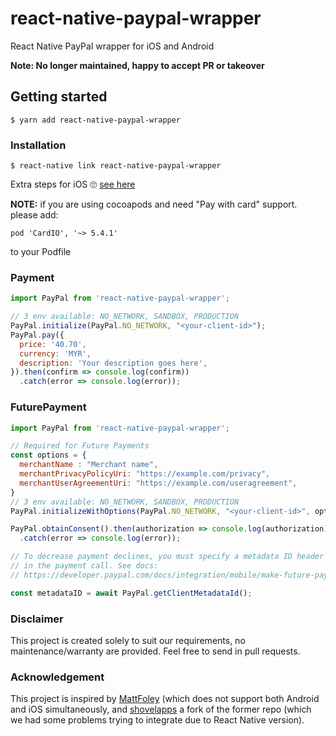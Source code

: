 
# react-native-paypal-wrapper

React Native PayPal wrapper for iOS and Android

**Note: No longer maintained, happy to accept PR or takeover**

## Getting started

`$ yarn add react-native-paypal-wrapper`

### Installation

`$ react-native link react-native-paypal-wrapper`

Extra steps for iOS 🙄 [see here](https://github.com/paypal/PayPal-ios-SDK#with-or-without-cocoapods)

**NOTE:** 
if you are using cocoapods and need "Pay with card" support. please add:

```
pod 'CardIO', '~> 5.4.1'
```

to your Podfile

### Payment
```javascript
import PayPal from 'react-native-paypal-wrapper';

// 3 env available: NO_NETWORK, SANDBOX, PRODUCTION
PayPal.initialize(PayPal.NO_NETWORK, "<your-client-id>");
PayPal.pay({
  price: '40.70',
  currency: 'MYR',
  description: 'Your description goes here',
}).then(confirm => console.log(confirm))
  .catch(error => console.log(error));
```

### FuturePayment

```javascript
import PayPal from 'react-native-paypal-wrapper';

// Required for Future Payments
const options = {
  merchantName : "Merchant name",
  merchantPrivacyPolicyUri: "https://example.com/privacy",
  merchantUserAgreementUri: "https://example.com/useragreement",
}
// 3 env available: NO_NETWORK, SANDBOX, PRODUCTION
PayPal.initializeWithOptions(PayPal.NO_NETWORK, "<your-client-id>", options);

PayPal.obtainConsent().then(authorization => console.log(authorization))
  .catch(error => console.log(error));

// To decrease payment declines, you must specify a metadata ID header (PayPal-Client-Metadata-Id) 
// in the payment call. See docs: 
// https://developer.paypal.com/docs/integration/mobile/make-future-payment/#required-best-practices-for-future-payments

const metadataID = await PayPal.getClientMetadataId();

```
### Disclaimer

This project is created solely to suit our requirements, no maintenance/warranty are provided. Feel free to send in pull requests.

### Acknowledgement

This project is inspired by [MattFoley](https://github.com/MattFoley/react-native-paypal) (which does not support both Android and iOS simultaneously, and [shovelapps](https://github.com/shovelapps/react-native-paypal) a fork of the former repo (which we had some problems trying to integrate due to React Native version).
